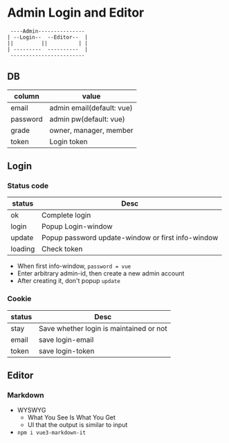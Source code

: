 # Admin Login and Editor
```
 ----Admin---------------
| --Login--  --Editor--  |
||         ||          | |
| ---------  ----------  |
 ------------------------
```
## DB

| column | value |
| - | - |
| email | admin email(default: vue) |
| password | admin pw(default: vue) |
| grade | owner, manager, member |
| token | Login token |

## Login
### Status code

| status | Desc |
| - | - |
| ok | Complete login |
| login | Popup Login-window |
| update | Popup password update-window or first info-window |
| loading | Check token |

- When first info-window, `password = vue`
- Enter arbitrary admin-id, then create a new admin account
- After creating it, don't popup `update`
### Cookie

| status | Desc |
| - | - |
| stay | Save whether login is maintained or not |
| email | save login-email |
| token | save login-token |

## Editor
### Markdown
- WYSWYG
  - What You See Is What You Get
  - UI that the output is similar to input
- `npm i vue3-markdown-it`
